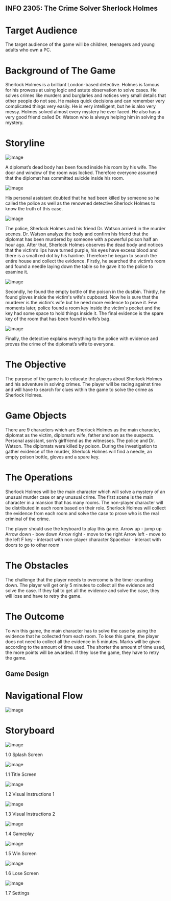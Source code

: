 ## INFO 2305: The Crime Solver Sherlock Holmes

# Target Audience
The target audience of the game will be children, teenagers and young adults who own a PC.

# Background of The Game
Sherlock Holmes is a brilliant London-based detective. Holmes is famous for his prowess at using logic and astute observation to solve cases. He solves crimes like murders and burglaries and notices very small details that other people do not see. He makes quick decisions and can remember very complicated things very easily. He is very intelligent, but he is also very messy. Holmes solved almost every mystery he ever faced. He also has a very good friend called Dr. Watson who is always helping him in solving the mystery.

# Storyline

![image](https://github.com/user-attachments/assets/2791884b-cbbc-4dd6-b324-a95d508faabc)

A diplomat’s dead body has been found inside his room by his wife. The door and window of the room was locked. Therefore everyone assumed that the diplomat has committed suicide inside his room.

![image](https://github.com/user-attachments/assets/c40b8224-5ce1-49fb-a9e1-5602643e7ce9)

His personal assistant doubted that he had been killed by someone so he called the police as well as the renowned detective Sherlock Holmes to know the truth of this case.

![image](https://github.com/user-attachments/assets/d32fbdfc-409a-4d21-ad57-aafc98c91e34)

The police, Sherlock Holmes and his friend Dr. Watson arrived in the murder scenes. Dr. Watson analyze the body and confirm his friend that  the diplomat has been murdered by someone with a powerful poison half an hour ago. After that, Sherlock Holmes observes the dead body and notices that the victim’s lips have turned purple, his eyes have excess blood and there is a small red dot by his hairline. Therefore he began to search the entire house and collect the evidence. Firstly, he searched the victim’s  room and found a needle laying down the table so he gave it to the police to examine it.

![image](https://github.com/user-attachments/assets/5010f4c3-46ba-4d45-8792-1a2394c5dc8a)

Secondly, he found the empty bottle of the poison in the dustbin. Thirdly, he found gloves inside the victim's wife's cupboard. Now he is sure that the murderer is the victim’s wife but he need more evidence to prove it. Few moments later, police found a room key inside the victim's pocket and the key had some space to hold things inside it. The final evidence is the spare key of the room that has been found in wife’s bag.

![image](https://github.com/user-attachments/assets/b6f5e092-4afe-4425-9a54-eced8f89146e)

Finally, the detective explains everything to the police with evidence and proves the crime of the diplomat’s wife to everyone.

# The Objective
The purpose of the game is to educate the players about Sherlock Holmes and his adventure in solving crimes. The player will be racing against time and will have to search for clues within the game to solve the crime as Sherlock Holmes.

# Game Objects
There are 9 characters which are Sherlock Holmes as the main character, diplomat as the victim, diplomat’s wife, father and son as the suspects. Personal assistant, son’s girlfriend as the witnesses. The police and Dr. Watson. The diplomats were killed by poison. During the investigation to gather evidence of the murder, Sherlock Holmes will find a needle, an empty poison bottle, gloves and a spare key.

# The Operations
Sherlock Holmes will be the main character which will solve a mystery of an unusual murder case or any unusual crime. The first scene is the main character in a mansion that has many rooms. The non-player character will be distributed in each room based on their role. Sherlock Holmes will collect the evidence from each room and solve the case to prove who is the real criminal of the crime.

The player should use the keyboard to play this game.
Arrow up - jump up
	Arrow down - bow down
	Arrow right - move to the right
	Arrow left - move to the left
	F key - interact with non-player character
	Spacebar - interact with doors to go to other room

# The Obstacles
The challenge that the player needs to overcome is the timer counting down. The player will get only 5 minutes to collect all the evidence and solve the case. If they fail to get all the evidence and solve the case, they will lose and have to retry the game.

# The Outcome
To win this game, the main character has to solve the case by using the evidence that he collected from each room. To lose this game, the player does not need to collect all the evidence in 5 minutes. Marks will be given according to the amount of time used. The shorter the amount of time used, the more points will be awarded. If they lose the game, they have to retry the game.

## Game Design

# Navigational Flow
![image](https://github.com/user-attachments/assets/d4efae4a-ddf4-4e41-ad6f-7eddb96477d2)

# Storyboard

![image](https://github.com/user-attachments/assets/83069312-bd2e-4791-a2cb-7fc01fa79767)

1.0 Splash Screen

![image](https://github.com/user-attachments/assets/9cba1345-4a0f-4ff5-981d-daa77418a748)

1.1 Title Screen

![image](https://github.com/user-attachments/assets/91b37ed0-0a52-440a-b159-c7a3639e4b4f)

1.2 Visual Instructions 1

![image](https://github.com/user-attachments/assets/c20804cd-5c8b-46d4-9871-1e5017f5b5f3)

1.3 Visual Instructions 2

![image](https://github.com/user-attachments/assets/1df72b24-eace-41c8-9d23-9550e43f4177)

1.4 Gameplay

![image](https://github.com/user-attachments/assets/64733c98-1e18-4a72-ba6d-791d40874cd4)

1.5 Win Screen

![image](https://github.com/user-attachments/assets/5c54ddb7-da1d-4fa0-ab2a-7c7af47f2bc1)

1.6 Lose Screen

![image](https://github.com/user-attachments/assets/3896a089-1fc2-4f39-be24-1a5732b9aab4)

1.7 Settings
